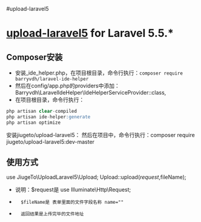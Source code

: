 #upload-laravel5

# [upload-laravel5](https://github.com/jiugeto/upload-laravel5) for Laravel 5.5.*

## Composer安装
- 安装_ide_helper.php，在项目根目录，命令行执行：`composer require barryvdh/laravel-ide-helper`
- 然后在config/app.php的providers中添加：Barryvdh\LaravelIdeHelper\IdeHelperServiceProvider::class,
- 在项目根目录，命令行执行：
```sql
php artisan clear-compiled
php artisan ide-helper:generate
php artisan optimize
```
安装jiugeto/upload-laravel5：
然后在项目中，命令行执行：composer require jiugeto/upload-laravel5:dev-master

## 使用方式
use JiugeTo\UploadLaravel5\Upload;
Upload::upload($request,$fileName);
- 说明：$request是 use Illuminate\Http\Request;
-       $fileName是 表单里面的文件字段名称 name=""
-       返回结果是上传完毕的文件地址
